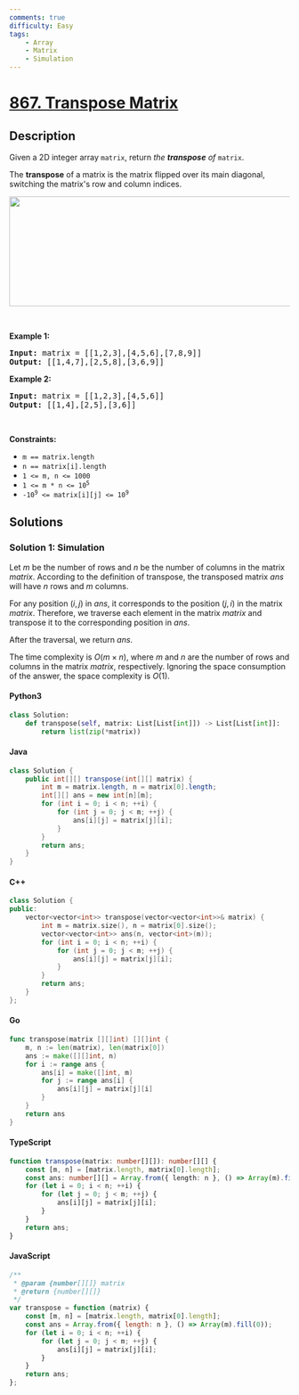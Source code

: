 ```yaml
---
comments: true
difficulty: Easy
tags:
    - Array
    - Matrix
    - Simulation
---
```


<!-- problem:start -->

# [867. Transpose Matrix](https://leetcode.com/problems/transpose-matrix)

## Description

<!-- description:start -->

<p>Given a 2D integer array <code>matrix</code>, return <em>the <strong>transpose</strong> of</em> <code>matrix</code>.</p>

<p>The <strong>transpose</strong> of a matrix is the matrix flipped over its main diagonal, switching the matrix&#39;s row and column indices.</p>

<p><img alt="" src="https://fastly.jsdelivr.net/gh/doocs/leetcode@main/solution/0800-0899/0867.Transpose%20Matrix/images/hint_transpose.png" style="width: 600px; height: 197px;" /></p>

<p>&nbsp;</p>
<p><strong class="example">Example 1:</strong></p>

<pre>
<strong>Input:</strong> matrix = [[1,2,3],[4,5,6],[7,8,9]]
<strong>Output:</strong> [[1,4,7],[2,5,8],[3,6,9]]
</pre>

<p><strong class="example">Example 2:</strong></p>

<pre>
<strong>Input:</strong> matrix = [[1,2,3],[4,5,6]]
<strong>Output:</strong> [[1,4],[2,5],[3,6]]
</pre>

<p>&nbsp;</p>
<p><strong>Constraints:</strong></p>

<ul>
	<li><code>m == matrix.length</code></li>
	<li><code>n == matrix[i].length</code></li>
	<li><code>1 &lt;= m, n &lt;= 1000</code></li>
	<li><code>1 &lt;= m * n &lt;= 10<sup>5</sup></code></li>
	<li><code>-10<sup>9</sup> &lt;= matrix[i][j] &lt;= 10<sup>9</sup></code></li>
</ul>

<!-- description:end -->

## Solutions

<!-- solution:start -->

### Solution 1: Simulation

Let $m$ be the number of rows and $n$ be the number of columns in the matrix $\textit{matrix}$. According to the definition of transpose, the transposed matrix $\textit{ans}$ will have $n$ rows and $m$ columns.

For any position $(i, j)$ in $\textit{ans}$, it corresponds to the position $(j, i)$ in the matrix $\textit{matrix}$. Therefore, we traverse each element in the matrix $\textit{matrix}$ and transpose it to the corresponding position in $\textit{ans}$.

After the traversal, we return $\textit{ans}$.

The time complexity is $O(m \times n)$, where $m$ and $n$ are the number of rows and columns in the matrix $\textit{matrix}$, respectively. Ignoring the space consumption of the answer, the space complexity is $O(1)$.

<!-- tabs:start -->

#### Python3

```python
class Solution:
    def transpose(self, matrix: List[List[int]]) -> List[List[int]]:
        return list(zip(*matrix))
```

#### Java

```java
class Solution {
    public int[][] transpose(int[][] matrix) {
        int m = matrix.length, n = matrix[0].length;
        int[][] ans = new int[n][m];
        for (int i = 0; i < n; ++i) {
            for (int j = 0; j < m; ++j) {
                ans[i][j] = matrix[j][i];
            }
        }
        return ans;
    }
}
```

#### C++

```cpp
class Solution {
public:
    vector<vector<int>> transpose(vector<vector<int>>& matrix) {
        int m = matrix.size(), n = matrix[0].size();
        vector<vector<int>> ans(n, vector<int>(m));
        for (int i = 0; i < n; ++i) {
            for (int j = 0; j < m; ++j) {
                ans[i][j] = matrix[j][i];
            }
        }
        return ans;
    }
};
```

#### Go

```go
func transpose(matrix [][]int) [][]int {
	m, n := len(matrix), len(matrix[0])
	ans := make([][]int, n)
	for i := range ans {
		ans[i] = make([]int, m)
		for j := range ans[i] {
			ans[i][j] = matrix[j][i]
		}
	}
	return ans
}
```

#### TypeScript

```ts
function transpose(matrix: number[][]): number[][] {
    const [m, n] = [matrix.length, matrix[0].length];
    const ans: number[][] = Array.from({ length: n }, () => Array(m).fill(0));
    for (let i = 0; i < n; ++i) {
        for (let j = 0; j < m; ++j) {
            ans[i][j] = matrix[j][i];
        }
    }
    return ans;
}
```

#### JavaScript

```js
/**
 * @param {number[][]} matrix
 * @return {number[][]}
 */
var transpose = function (matrix) {
    const [m, n] = [matrix.length, matrix[0].length];
    const ans = Array.from({ length: n }, () => Array(m).fill(0));
    for (let i = 0; i < n; ++i) {
        for (let j = 0; j < m; ++j) {
            ans[i][j] = matrix[j][i];
        }
    }
    return ans;
};
```

<!-- tabs:end -->

<!-- solution:end -->

<!-- problem:end -->
